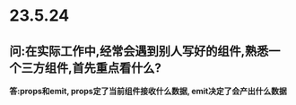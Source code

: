 
# 23.5.24

## 问:在实际工作中,经常会遇到别人写好的组件,熟悉一个三方组件,首先重点看什么?

**答:props和emit,
props定了当前组件接收什么数据,
emit决定了会产出什么数据**
